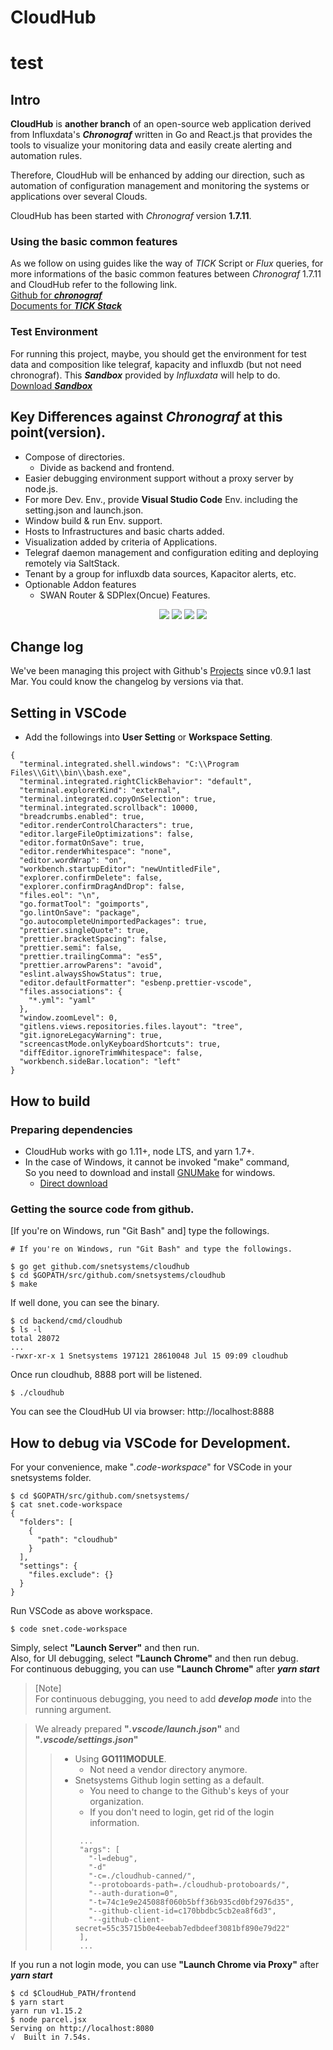# CloudHub

# test

## Intro

**CloudHub** is **another branch** of an open-source web application derived from Influxdata's **_Chronograf_** written in Go and React.js that provides the tools to visualize your monitoring data and easily create alerting and automation rules.

Therefore, CloudHub will be enhanced by adding our direction, such as automation of configuration management and monitoring the systems or applications over several Clouds.

CloudHub has been started with _Chronograf_ version **1.7.11**.

### Using the basic common features

As we follow on using guides like the way of _TICK_ Script or _Flux_ queries, for more informations of the basic common features between _Chronograf_ 1.7.11 and CloudHub refer to the following link.<br>
[Github for **_chronograf_**](https://github.com/influxdata/chronograf/blob/master/README.md)<br>
[Documents for **_TICK Stack_**](https://docs.influxdata.com/)

### Test Environment

For running this project, maybe, you should get the environment for test data and composition like telegraf, kapacity and influxdb (but not need chronograf).
This **_Sandbox_** provided by _Influxdata_ will help to do.<br>
[Download **_Sandbox_**](https://github.com/influxdata/sandbox)

## Key Differences against _Chronograf_ at this point(version).

- Compose of directories.
  - Divide as backend and frontend.
- Easier debugging environment support without a proxy server by node.js.
- For more Dev. Env., provide **Visual Studio Code** Env. including the setting.json and launch.json.
- Window build & run Env. support.
- Hosts to Infrastructures and basic charts added.
- Visualization added by criteria of Applications.
- Telegraf daemon management and configuration editing and deploying remotely via SaltStack.
- Tenant by a group for influxdb data sources, Kapacitor alerts, etc.
- Optionable Addon features
  - SWAN Router & SDPlex(Oncue) Features.
    <p align="center">
      <img src="https://github.com/snetsystems/cloudhub/blob/master/docs/images/infrastructure.png"/>
      <img src="https://github.com/snetsystems/cloudhub/blob/master/docs/images/applications.png"/>
      <img src="https://github.com/snetsystems/cloudhub/blob/master/docs/images/agent_configure.png"/>
      <img src="https://github.com/snetsystems/cloudhub/blob/master/docs/images/swan.png"/>
    </p>

## Change log

We've been managing this project with Github's [Projects](https://github.com/snetsystems/cloudhub/projects) since v0.9.1 last Mar.
You could know the changelog by versions via that.

## Setting in VSCode

- Add the followings into **User Setting** or **Workspace Setting**.

```
{
  "terminal.integrated.shell.windows": "C:\\Program Files\\Git\\bin\\bash.exe",
  "terminal.integrated.rightClickBehavior": "default",
  "terminal.explorerKind": "external",
  "terminal.integrated.copyOnSelection": true,
  "terminal.integrated.scrollback": 10000,
  "breadcrumbs.enabled": true,
  "editor.renderControlCharacters": true,
  "editor.largeFileOptimizations": false,
  "editor.formatOnSave": true,
  "editor.renderWhitespace": "none",
  "editor.wordWrap": "on",
  "workbench.startupEditor": "newUntitledFile",
  "explorer.confirmDelete": false,
  "explorer.confirmDragAndDrop": false,
  "files.eol": "\n",
  "go.formatTool": "goimports",
  "go.lintOnSave": "package",
  "go.autocompleteUnimportedPackages": true,
  "prettier.singleQuote": true,
  "prettier.bracketSpacing": false,
  "prettier.semi": false,
  "prettier.trailingComma": "es5",
  "prettier.arrowParens": "avoid",
  "eslint.alwaysShowStatus": true,
  "editor.defaultFormatter": "esbenp.prettier-vscode",
  "files.associations": {
    "*.yml": "yaml"
  },
  "window.zoomLevel": 0,
  "gitlens.views.repositories.files.layout": "tree",
  "git.ignoreLegacyWarning": true,
  "screencastMode.onlyKeyboardShortcuts": true,
  "diffEditor.ignoreTrimWhitespace": false,
  "workbench.sideBar.location": "left"
}
```

## How to build

### Preparing dependencies

- CloudHub works with go 1.11+, node LTS, and yarn 1.7+.
- In the case of Windows, it cannot be invoked "make" command,<br>So you need to download and install [GNUMake](http://gnuwin32.sourceforge.net/packages/make.htm) for windows.
  - [Direct download](http://gnuwin32.sourceforge.net/downlinks/make.php)

### Getting the source code from github.

[If you're on Windows, run "Git Bash" and] type the followings.

```
# If you're on Windows, run "Git Bash" and type the followings.

$ go get github.com/snetsystems/cloudhub
$ cd $GOPATH/src/github.com/snetsystems/cloudhub
$ make
```

If well done, you can see the binary.

```
$ cd backend/cmd/cloudhub
$ ls -l
total 28072
...
-rwxr-xr-x 1 Snetsystems 197121 28610048 Jul 15 09:09 cloudhub
```

Once run cloudhub, 8888 port will be listened.

```
$ ./cloudhub
```

You can see the CloudHub UI via browser: http://localhost:8888

## How to debug via VSCode for Development.

For your convenience, make "_.code-workspace_" for VSCode in your snetsystems folder.

```
$ cd $GOPATH/src/github.com/snetsystems/
$ cat snet.code-workspace
{
  "folders": [
    {
      "path": "cloudhub"
    }
  ],
  "settings": {
    "files.exclude": {}
  }
}
```

Run VSCode as above workspace.

```
$ code snet.code-workspace
```

Simply, select **"Launch Server"** and then run.<br>
Also, for UI debugging, select **"Launch Chrome"** and then run debug.<br>
For continuous debugging, you can use **"Launch Chrome"** after _**yarn start**_<br>

> [Note]<br>
> For continuous debugging, you need to add **_develop mode_** into the running argument.

> We already prepared **"_.vscode/launch.json_"** and **"_.vscode/settings.json_"**
>
> > - Using **GO111MODULE**.
> >   - Not need a vendor directory anymore.
> > - Snetsystems Github login setting as a default.
> >   - You need to change to the Github's keys of your organization.
> >   - If you don't need to login, get rid of the login information.
> >   ```
> >    ...
> >    "args": [
> >      "-l=debug",
> >      "-d"
> >      "-c=./cloudhub-canned/",
> >      "--protoboards-path=./cloudhub-protoboards/",
> >      "--auth-duration=0",
> >      "-t=74c1e9e245088f060b5bff36b935cd0bf2976d35",
> >      "--github-client-id=c170bbdbc5cb2ea8f6d3",
> >      "--github-client-secret=55c35715b0e4eebab7edbdeef3081bf890e79d22"
> >    ],
> >    ...
> >   ```

If you run a not login mode, you can use **"Launch Chrome via Proxy"** after _**yarn start**_

```
$ cd $CloudHub_PATH/frontend
$ yarn start
yarn run v1.15.2
$ node parcel.jsx
Serving on http://localhost:8080
√  Built in 7.54s.
```
